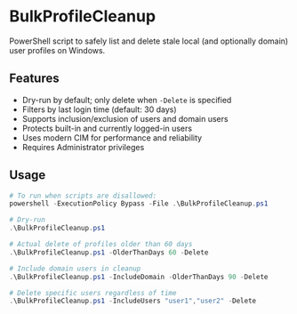 # BulkProfileCleanup

PowerShell script to safely list and delete stale local (and optionally domain) user profiles on Windows.

## Features

- Dry-run by default; only delete when `-Delete` is specified
- Filters by last login time (default: 30 days)
- Supports inclusion/exclusion of users and domain users
- Protects built-in and currently logged-in users
- Uses modern CIM for performance and reliability
- Requires Administrator privileges

## Usage

```powershell
# To run when scripts are disallowed:
powershell -ExecutionPolicy Bypass -File .\BulkProfileCleanup.ps1

# Dry-run
.\BulkProfileCleanup.ps1

# Actual delete of profiles older than 60 days
.\BulkProfileCleanup.ps1 -OlderThanDays 60 -Delete

# Include domain users in cleanup
.\BulkProfileCleanup.ps1 -IncludeDomain -OlderThanDays 90 -Delete

# Delete specific users regardless of time
.\BulkProfileCleanup.ps1 -IncludeUsers "user1","user2" -Delete
